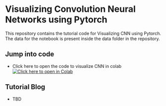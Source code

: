 # Visualizing Convolution Neural Networks using Pytorch

This repository contains the tutorial code for Visualizing CNN using Pytorch. The data for the notebook is present inside the data folder in the repository.

## Jump into code

- Click here to open the code to visualize CNN in colab
[![Click here to open in Colab](https://colab.research.google.com/assets/colab-badge.svg)](https://colab.research.google.com/github/Niranjankumar-c/DeepLearning-PadhAI/blob/master/DeepLearning_Materials/6_VisualizationCNN_Pytorch/CNNVisualisation.ipynb)

## Tutorial Blog 
* TBD
